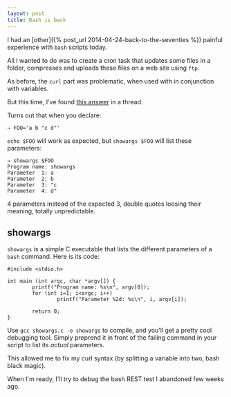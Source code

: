 ```yaml
---
layout: post
title: Bash is back
---
```


I had an [other]({% post_url 2014-04-24-back-to-the-seventies %}) painful experience with `bash` scripts today.

All I wanted to do was to create a cron task that updates some files in a folder, compresses and uploads these files on a web site using `ftp`.

As before, the `curl` part was problematic, when used with in conjunction with variables.

But this time, I've found [this answer](http://thread.gmane.org/gmane.comp.web.curl.general/8716/focus=8723) in a thread.

Turns out that when you declare:

```
→ FOO='a b "c d"'
```

`echo $FOO` will work as expected, but `showargs $FOO` will list these parameters:

```
→ showargs $FOO
Program name: showargs
Parameter  1: a
Parameter  2: b
Parameter  3: "c
Parameter  4: d"
```

4 parameters instead of the expected 3, double quotes loosing their meaning, totally unpredictable.

## showargs

`showargs` is a simple C executable that lists the different parameters of a `bash` command. Here is its code:

```
#include <stdio.h>

int main (int argc, char *argv[]) {
        printf("Program name: %s\n", argv[0]);
        for (int i=1; i<argc; i++)
                printf("Parameter %2d: %s\n", i, argv[i]);

        return 0;
}
```

Use `gcc showargs.c -o showargs` to compile, and you'll get a pretty cool debugging tool. Simply preprend it in front of the failing command in your script to list its _actual_ parameters.

This allowed me to fix my curl syntax (by splitting a variable into two, bash black magic).

When I'm ready, I'll try to debug the bash REST test I abandoned few weeks ago.
